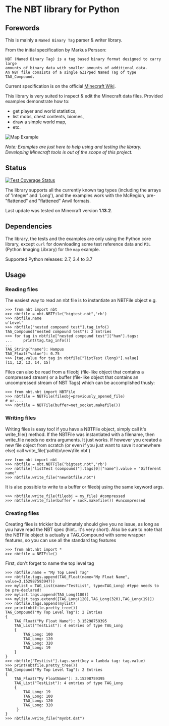 # The NBT library for Python

## Forewords

This is mainly a `Named Binary Tag` parser & writer library.

From the initial specification by Markus Persson:
```
NBT (Named Binary Tag) is a tag based binary format designed to carry large
amounts of binary data with smaller amounts of additional data.
An NBT file consists of a single GZIPped Named Tag of type TAG_Compound.
```

Current specification is on the official [Minecraft Wiki](https://minecraft.wiki/w/NBT_format).

This library is very suited to inspect & edit the Minecraft data files. Provided
examples demonstrate how to:
- get player and world statistics,
- list mobs, chest contents, biomes,
- draw a simple world map,
- etc.

![Map Example](world.png)

*Note: Examples are just here to help using and testing the library.
Developing Minecraft tools is out of the scope of this project.*


## Status

[![Test Coverage Status](https://coveralls.io/repos/twoolie/NBT/badge.svg)](https://coveralls.io/r/twoolie/NBT)

The library supports all the currently known tag types (including the arrays
of 'Integer' and 'Long'), and the examples work with the McRegion,
pre-"flattened" and "flattened" Anvil formats.

Last update was tested on Minecraft version **1.13.2**.


## Dependencies

The library, the tests and the examples are only using the Python core library,
except `curl` for downloading some test reference data and `PIL` (Python
Imaging Library) for the `map` example.

Supported Python releases: 2.7, 3.4 to 3.7


## Usage

### Reading files

The easiest way to read an nbt file is to instantiate an NBTFile object e.g.
```
>>> from nbt import nbt
>>> nbtfile = nbt.NBTFile("bigtest.nbt",'rb')
>>> nbtfile.name
u'Level'
>>> nbtfile["nested compound test"].tag_info()
TAG_Compound("nested compound test"): 2 Entries
>>> for tag in nbtfile["nested compound test"]["ham"].tags:
...     print(tag.tag_info())
...
TAG_String("name"): Hampus
TAG_Float("value"): 0.75
>>> [tag.value for tag in nbtfile["listTest (long)"].value]
[11, 12, 13, 14, 15]
```

Files can also be read from a fileobj (file-like object that contains a compressed
stream) or a buffer (file-like object that contains an uncompressed stream of NBT
Tags) which can be accomplished thusly:
```
>>> from nbt.nbt import NBTFile
>>> nbtfile = NBTFile(fileobj=previously_opened_file)
# or....
>>> nbtfile = NBTFile(buffer=net_socket.makefile())
```

### Writing files

Writing files is easy too! if you have a NBTFile object, simply call it's
write_file() method. If the NBTFile was instantiated with a filename, then
write_file needs no extra arguments. It just works. If however you created a new
file object from scratch (or even if you just want to save it somewhere else)
call write_file('path\to\new\file.nbt')
```
>>> from nbt import nbt
>>> nbtfile = nbt.NBTFile("bigtest.nbt",'rb')
>>> nbtfile["listTest (compound)"].tags[0]["name"].value = "Different name"
>>> nbtfile.write_file("newnbtfile.nbt")
```

It is also possible to write to a buffer or fileobj using the same keyword args.
```
>>> nbtfile.write_file(fileobj = my_file) #compressed
>>> nbtfile.write_file(buffer = sock.makefile()) #uncompressed
```

### Creating files

Creating files is trickier but ultimately should give you no issue, as long as
you have read the NBT spec (hint.. it's very short). Also be sure to note that
the NBTFile object is actually a TAG_Compound with some wrapper features, so
you can use all the standard tag features
```
>>> from nbt.nbt import *
>>> nbtfile = NBTFile()
```

First, don't forget to name the top level tag
```
>>> nbtfile.name = "My Top Level Tag"
>>> nbtfile.tags.append(TAG_Float(name="My Float Name", value=3.152987593947))
>>> mylist = TAG_List(name="TestList", type=TAG_Long) #type needs to be pre-declared!
>>> mylist.tags.append(TAG_Long(100))
>>> mylist.tags.extend([TAG_Long(120),TAG_Long(320),TAG_Long(19)])
>>> nbtfile.tags.append(mylist)
>>> print(nbtfile.pretty_tree())
TAG_Compound("My Top Level Tag"): 2 Entries
{
    TAG_Float("My Float Name"): 3.15298759395
    TAG_List("TestList"): 4 entries of type TAG_Long
    {
        TAG_Long: 100
        TAG_Long: 120
        TAG_Long: 320
        TAG_Long: 19
    }
}
>>> nbtfile["TestList"].tags.sort(key = lambda tag: tag.value)
>>> print(nbtfile.pretty_tree())
TAG_Compound("My Top Level Tag"): 2 Entries
{
    TAG_Float("My FloatName"): 3.15298759395
    TAG_List("TestList"): 4 entries of type TAG_Long
    {
        TAG_Long: 19
        TAG_Long: 100
        TAG_Long: 120
        TAG_Long: 320
     }
}
>>> nbtfile.write_file("mynbt.dat")
```

